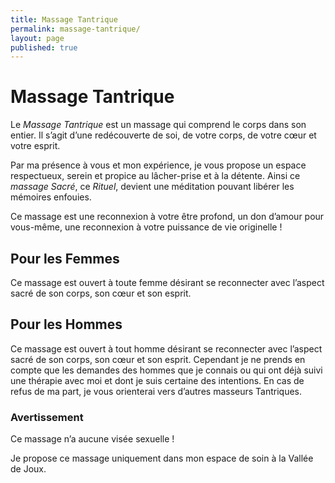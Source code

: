 ```yaml
---
title: Massage Tantrique
permalink: massage-tantrique/
layout: page
published: true
---
```


# Massage Tantrique

Le *Massage Tantrique* est un massage qui comprend le corps dans son entier. Il s’agit d’une redécouverte de soi, de votre corps, de votre cœur et votre esprit.

Par ma présence à vous et mon expérience, je vous propose un espace respectueux, serein et propice au lâcher-prise et à la détente. Ainsi ce *massage Sacré*, ce *Rituel*, devient une méditation pouvant libérer les mémoires enfouies.

Ce massage est une reconnexion à votre être profond, un don d’amour pour vous-même, une reconnexion à votre puissance de vie originelle !

## Pour les Femmes
Ce massage est ouvert à toute femme désirant se reconnecter avec l’aspect sacré de son corps, son cœur et son esprit.


## Pour les Hommes
Ce massage est ouvert à tout homme désirant se reconnecter avec l’aspect sacré de son corps, son cœur et son esprit. Cependant je ne prends en compte que les demandes des hommes que je connais ou qui ont déjà suivi une thérapie avec moi et dont je suis certaine des intentions. En cas de refus de ma part, je vous orienterai vers d’autres masseurs Tantriques.


### Avertissement

Ce massage n’a aucune visée sexuelle !

Je propose ce massage uniquement dans mon espace de soin à la Vallée de Joux.


<!--
-->

